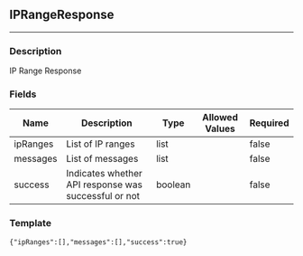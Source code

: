 ## IPRangeResponse
---
### Description
IP Range Response
### Fields
| Name | Description | Type | Allowed Values | Required |
| ---- | ----------- | ---- | -------------- | -------- |
| ipRanges | List of IP ranges | list |  | false |
| messages | List of messages | list |  | false |
| success | Indicates whether API response was successful or not | boolean |  | false |
### Template
```
{"ipRanges":[],"messages":[],"success":true}
```
